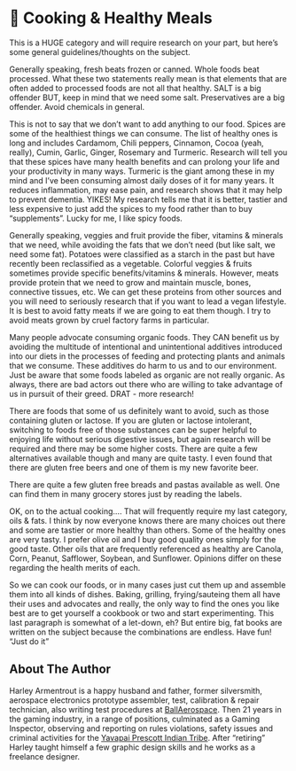 # 🍲 Cooking & Healthy Meals

This is a HUGE category and will require research on your part, but here’s some general
guidelines/thoughts on the subject.

Generally speaking, fresh beats frozen or canned. Whole foods beat processed. What these
two statements really mean is that elements that are often added to processed foods are not
all that healthy. SALT is a big offender BUT, keep in mind that we need some salt.
Preservatives are a big offender. Avoid chemicals in general.

This is not to say that we don’t want to add anything to our food. Spices are some of the
healthiest things we can consume. The list of healthy ones is long and includes Cardamom,
Chili peppers, Cinnamon, Cocoa (yeah, really), Cumin, Garlic, Ginger, Rosemary and Turmeric.
Research will tell you that these spices have many health benefits and can prolong your life
and your productivity in many ways. Turmeric is the giant among these in my mind and I’ve
been consuming almost daily doses of it for many years. It reduces inflammation, may ease
pain, and research shows that it may help to prevent dementia. YIKES! My research tells me
that it is better, tastier and less expensive to just add the spices to my food rather than to buy
“supplements”. Lucky for me, I like spicy foods.

Generally speaking, veggies and fruit provide the fiber, vitamins & minerals that we need,
while avoiding the fats that we don’t need (but like salt, we need some fat). Potatoes were
classified as a starch in the past but have recently been reclassified as a vegetable. Colorful
veggies & fruits sometimes provide specific benefits/vitamins & minerals. However, meats
provide protein that we need to grow and maintain muscle, bones, connective tissues, etc.
We can get these proteins from other sources and you will need to seriously research that if
you want to lead a vegan lifestyle. It is best to avoid fatty meats if we are going to eat them
though. I try to avoid meats grown by cruel factory farms in particular.

Many people advocate consuming organic foods. They CAN benefit us by avoiding the
multitude of intentional and unintentional additives introduced into our diets in the processes
of feeding and protecting plants and animals that we consume. These additives do harm to us
and to our environment. Just be aware that some foods labeled as organic are not really
organic. As always, there are bad actors out there who are willing to take advantage of us in
pursuit of their greed. DRAT - more research!

There are foods that some of us definitely want to avoid, such as those containing gluten or
lactose. If you are gluten or lactose intolerant, switching to foods free of those substances can
be super helpful to enjoying life without serious digestive issues, but again research will be
required and there may be some higher costs. There are quite a few alternatives available
though and many are quite tasty. I even found that there are gluten free beers and one of
them is my new favorite beer.

There are quite a few gluten free breads and pastas available as well. One can find them in
many grocery stores just by reading the labels.

OK, on to the actual cooking…. That will frequently require my last category, oils & fats. I
think by now everyone knows there are many choices out there and some are tastier or more
healthy than others. Some of the healthy ones are very tasty. I prefer olive oil and I buy good
quality ones simply for the good taste. Other oils that are frequently referenced as healthy
are Canola, Corn, Peanut, Safflower, Soybean, and Sunflower. Opinions differ on these
regarding the health merits of each.

So we can cook our foods, or in many cases just cut them up and assemble them into all kinds
of dishes. Baking, grilling, frying/sauteing them all have their uses and advocates and really,
the only way to find the ones you like best are to get yourself a cookbook or two and start
experimenting. This last paragraph is somewhat of a let-down, eh? But entire big, fat books
are written on the subject because the combinations are endless. Have fun! “Just do it”

## About The Author

Harley Armentrout is a happy husband and father, former silversmith, aerospace
electronics prototype assembler, test, calibration & repair technician, also
writing test procedures at [BallAerospace](https://www.ball.com/aerospace).
Then 21 years in the gaming industry, in a range of positions, culminated as
a Gaming Inspector, observing and reporting on rules violations, safety issues
and criminal activities for the [Yavapai Prescott Indian Tribe](https://buckyscasino.com/). After “retiring” Harley taught himself a few
graphic design skills and he works as a freelance designer.
